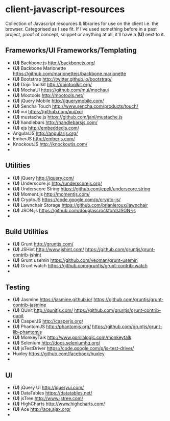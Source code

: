 client-javascript-resources
===========================

Collection of Javascript resources &amp; libraries for use on the client i.e. the browser. Categorised as I see fit.
If I've used something before in a past project, proof of concept, snippet or anything at all, it'll have a __(U)__ next to it.

Frameworks/UI Frameworks/Templating
----------
* __(U)__ Backbone.js http://backbonejs.org/
* __(U)__ Backbone Marionette https://github.com/marionettejs/backbone.marionette
* __(U)__ Bootstrap http://twitter.github.io/bootstrap/
* __(U)__ Dojo Toolkit http://dojotoolkit.org/
* __(U)__ MochaUI https://github.com/mui/mochaui
* __(U)__ Mootools http://mootools.net/
* __(U)__ jQuery Mobile http://jquerymobile.com/
* __(U)__ Sencha Touch http://www.sencha.com/products/touch/
* __(U)__ xui https://github.com/xui/xui
* __(U)__ mustache.js https://github.com/janl/mustache.js
* __(U)__ handlebars http://handlebarsjs.com/
* __(U)__ ejs http://embeddedjs.com/
* AngularJS http://angularjs.org/
* EmberJS http://emberjs.com/
* KnockoutJS http://knockoutjs.com/
* 


Utilities
--------
* __(U)__ jQuery http://jquery.com/
* __(U)__ Underscore.js http://underscorejs.org/
* __(U)__ Underscore String https://github.com/epeli/underscore.string
* __(U)__ Moment.js http://momentjs.com/
* __(U)__ CryptoJS https://code.google.com/p/crypto-js/
* __(U)__ Lawnchair Storage https://github.com/brianleroux/lawnchair
* __(U)__ JSON.js https://github.com/douglascrockford/JSON-js
* 

Build Utilities
---------
* __(U)__ Grunt http://gruntjs.com/
* __(U)__ JSHint http://www.jshint.com/ https://github.com/gruntjs/grunt-contrib-jshint
* __(U)__ Grunt usemin https://github.com/yeoman/grunt-usemin
* __(U)__ Grunt watch https://github.com/gruntjs/grunt-contrib-watch
* 

Testing
-------
* __(U)__ Jasmine https://jasmine.github.io/ https://github.com/gruntjs/grunt-contrib-jasmine
* __(U)__ QUnit http://qunitjs.com/ https://github.com/gruntjs/grunt-contrib-qunit
* __(U)__ CasperJS http://casperjs.org/
* __(U)__ PhantomJS http://phantomjs.org/ https://github.com/gruntjs/grunt-lib-phantomjs
* __(U)__ MonkeyTalk http://www.gorillalogic.com/monkeytalk
* __(U)__ Selenium http://docs.seleniumhq.org/
* __(U)__ jsTestDriver https://code.google.com/p/js-test-driver/
* Huxley https://github.com/facebook/huxley
* 

UI
------
* __(U)__ jQuery UI http://jqueryui.com/
* __(U)__ DataTables https://datatables.net/
* __(U)__ jsTree http://www.jstree.com/
* __(U)__ HighCharts http://www.highcharts.com/
* __(U)__ Ace http://ace.ajax.org/
* 
